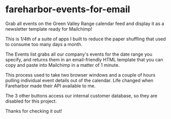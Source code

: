 # fareharbor-events-for-email
Grab all events on the Green Valley Range calendar feed and display it as a newsletter template ready for Mailchimp!

This is 1/4th of a suite of apps I built to reduce the paper shuffling that used to consume too many days a month.

The Events list grabs all our company's events for the date range you specify, and returns them in an email-friendly HTML template that you can copy and paste into Mailchimp in a matter of 1 minute.

This process used to take two browser windows and a couple of hours pulling individual event details out of the calendar. Life changed when Fareharbor made their API available to me.

The 3 other buttons access our internal customer database, so they are disabled for this project.

Thanks for checking it out!
